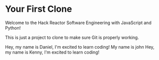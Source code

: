 # Your First Clone

Welcome to the Hack Reactor Software Engineering with JavaScript and Python!

This is just a project to clone to make sure Git is properly working.

Hey, my name is Daniel, I'm excited to learn coding!
My name is john
Hey, my name is Kenny, I'm excited to learn coding!
